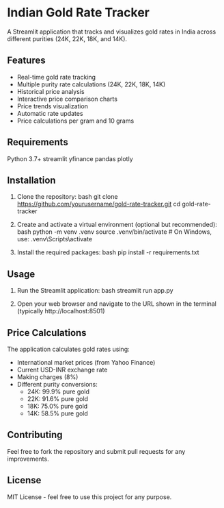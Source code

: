 # Indian Gold Rate Tracker

A Streamlit application that tracks and visualizes gold rates in India across different purities (24K, 22K, 18K, and 14K).

## Features

- Real-time gold rate tracking
- Multiple purity rate calculations (24K, 22K, 18K, 14K)
- Historical price analysis
- Interactive price comparison charts
- Price trends visualization
- Automatic rate updates
- Price calculations per gram and 10 grams

## Requirements


Python 3.7+
streamlit
yfinance
pandas
plotly


## Installation

1. Clone the repository:
bash
git clone https://github.com/yourusername/gold-rate-tracker.git
cd gold-rate-tracker


2. Create and activate a virtual environment (optional but recommended):
bash
python -m venv .venv
source .venv/bin/activate  # On Windows, use: .venv\Scripts\activate


3. Install the required packages:
bash
pip install -r requirements.txt


## Usage

1. Run the Streamlit application:
bash
streamlit run app.py


2. Open your web browser and navigate to the URL shown in the terminal (typically http://localhost:8501)

## Price Calculations

The application calculates gold rates using:
- International market prices (from Yahoo Finance)
- Current USD-INR exchange rate
- Making charges (8%)
- Different purity conversions:
  - 24K: 99.9% pure gold
  - 22K: 91.6% pure gold
  - 18K: 75.0% pure gold
  - 14K: 58.5% pure gold

## Contributing

Feel free to fork the repository and submit pull requests for any improvements.

## License

MIT License - feel free to use this project for any purpose.
